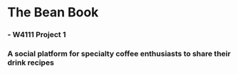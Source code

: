 # The Bean Book
### - W4111 Project 1
### A social platform for specialty coffee enthusiasts to share their drink recipes

